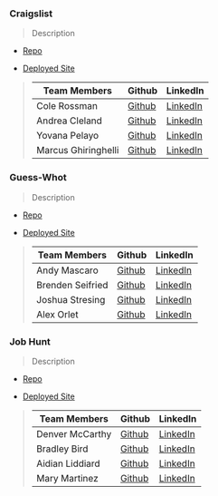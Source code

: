 ### Craigslist

> Description
>
> >

- [Repo]()

- [Deployed Site]()

> | Team Members        | Github                                      | LinkedIn                                                         |
> | ------------------- | ------------------------------------------- | ---------------------------------------------------------------- |
> | Cole Rossman        | [Github](https://github.com/Cole-Rossman)   | [LinkedIn](https://www.linkedin.com/in/cole-rossman-b25202157)   |
> | Andrea Cleland      | [Github](https://github.com/acleland)       | [LinkedIn](https://www.linkedin.com/in/andrea-cleland/)          |
> | Yovana Pelayo       | [Github](https://github.com/yovana-pelayo)  | [LinkedIn](https://www.linkedin.com/in/yovana-pelayo-a4403b232/) |
> | Marcus Ghiringhelli | [Github](https://github.com/m-ghiringhelli) | [LinkedIn](https://www.linkedin.com/in/marcus-ghiringhelli/)     |

### Guess-Whot

> Description
>
> >

- [Repo]()

- [Deployed Site]()

> | Team Members     | Github                                       | LinkedIn                                                            |
> | ---------------- | -------------------------------------------- | ------------------------------------------------------------------- |
> | Andy Mascaro     | [Github](https://github.com/Andy-Mascaro)    | [LinkedIn](https://www.linkedin.com/in/andy-mascaro/)               |
> | Brenden Seifried | [Github](https://github.com/BrendenSeifried) | [LinkedIn](https://www.linkedin.com/in/brenden-seifried-132a8b231/) |
> | Joshua Stresing  | [Github](https://github.com/Joshua-Stresing) | [LinkedIn](https://www.linkedin.com/in/joshua-stresing-a6703b232/)  |
> | Alex Orlet       | [Github](https://github.com/AlexOrlet89)     | [LinkedIn](https://www.linkedin.com/in/alexorlet89/)                |

### Job Hunt

> Description
>
> >

- [Repo]()

- [Deployed Site]()

> | Team Members    | Github                                      | LinkedIn                                                          |
> | --------------- | ------------------------------------------- | ----------------------------------------------------------------- |
> | Denver McCarthy | [Github](https://github.com/denvermccarthy) | [LinkedIn](https://www.linkedin.com/in/denvermccarthy/)           |
> | Bradley Bird    | [Github](https://github.com/Bradley-Bird)   | [LinkedIn](https://www.linkedin.com/in/bradley-bird/)             |
> | Aidian Liddiard | [Github](https://github.com/aidanliddiard)  | [LinkedIn](https://www.linkedin.com/in/aidan-liddiard-283a991b3/) |
> | Mary Martinez   | [Github](https://github.com/mary-martinez)  | [LinkedIn](https://www.linkedin.com/in/mary-martinez-6624a5b4)    |
